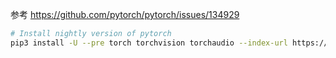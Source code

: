 参考 https://github.com/pytorch/pytorch/issues/134929

``` bash
# Install nightly version of pytorch
pip3 install -U --pre torch torchvision torchaudio --index-url https://download.pytorch.org/whl/nightly/cu126
```